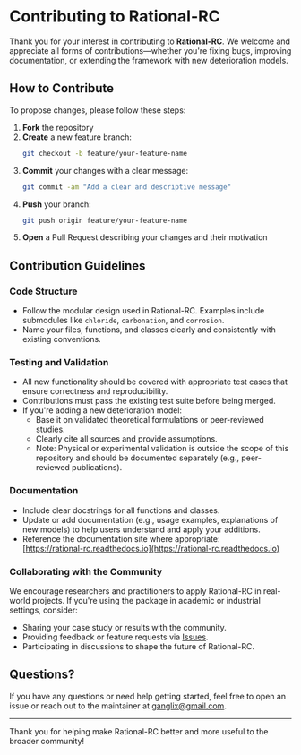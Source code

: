 # Contributing to Rational-RC

Thank you for your interest in contributing to **Rational-RC**. We welcome and appreciate all forms of contributions—whether you're fixing bugs, improving documentation, or extending the framework with new deterioration models.

## How to Contribute

To propose changes, please follow these steps:

1. **Fork** the repository  
2. **Create** a new feature branch:  
   ```bash
   git checkout -b feature/your-feature-name
   ```
3. **Commit** your changes with a clear message:  
   ```bash
   git commit -am "Add a clear and descriptive message"
   ```
4. **Push** your branch:  
   ```bash
   git push origin feature/your-feature-name
   ```
5. **Open** a Pull Request describing your changes and their motivation

## Contribution Guidelines

### Code Structure
- Follow the modular design used in Rational-RC. Examples include submodules like `chloride`, `carbonation`, and `corrosion`.
- Name your files, functions, and classes clearly and consistently with existing conventions.

### Testing and Validation
- All new functionality should be covered with appropriate test cases that ensure correctness and reproducibility.
- Contributions must pass the existing test suite before being merged.
- If you're adding a new deterioration model:
  - Base it on validated theoretical formulations or peer-reviewed studies.
  - Clearly cite all sources and provide assumptions.
  - Note: Physical or experimental validation is outside the scope of this repository and should be documented separately (e.g., peer-reviewed publications).

### Documentation
- Include clear docstrings for all functions and classes.
- Update or add documentation (e.g., usage examples, explanations of new models) to help users understand and apply your additions.
- Reference the documentation site where appropriate:  
  [https://rational-rc.readthedocs.io](https://rational-rc.readthedocs.io)

### Collaborating with the Community
We encourage researchers and practitioners to apply Rational-RC in real-world projects. If you're using the package in academic or industrial settings, consider:
- Sharing your case study or results with the community.
- Providing feedback or feature requests via [Issues](https://github.com/ganglix/rational-rc/issues).
- Participating in discussions to shape the future of Rational-RC.

## Questions?

If you have any questions or need help getting started, feel free to open an issue or reach out to the maintainer at [ganglix@gmail.com](mailto:ganglix@gmail.com).

---

Thank you for helping make Rational-RC better and more useful to the broader community!
